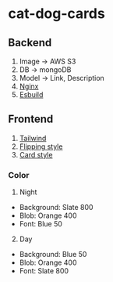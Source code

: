 # cat-dog-cards

## Backend
1. Image -> AWS S3
2. DB -> mongoDB
3. Model -> Link, Description
4. [Nginx](https://docs.nginx.com/nginx/admin-guide/web-server/reverse-proxy/)
5. [Esbuild](https://esbuild.github.io/)

## Frontend
1. [Tailwind](https://tailwindcss.com/docs/configuration)
2. [Flipping style](https://niemvuilaptrinh.medium.com/15-flip-card-html-css-for-website-c8093f7ab989)
3. [Card style](https://flowbite.com/docs/components/card/)

### Color
1. Night
  - Background: Slate 800
  - Blob: Orange 400
  - Font: Blue 50

2. Day
  - Background: Blue 50
  - Blob: Orange 400
  - Font: Slate 800
